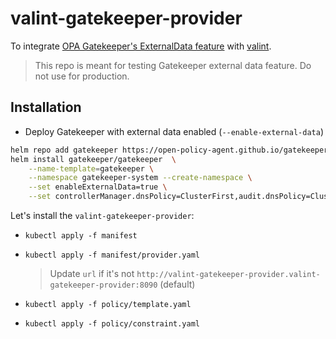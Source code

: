 # valint-gatekeeper-provider
To integrate [OPA Gatekeeper's ExternalData feature](https://open-policy-agent.github.io/gatekeeper/website/docs/externaldata) with [valint](https://github.com/scribe-security/valint).

> This repo is meant for testing Gatekeeper external data feature. Do not use for production.

## Installation

- Deploy Gatekeeper with external data enabled (`--enable-external-data`)
```sh
helm repo add gatekeeper https://open-policy-agent.github.io/gatekeeper/charts
helm install gatekeeper/gatekeeper  \
    --name-template=gatekeeper \
    --namespace gatekeeper-system --create-namespace \
    --set enableExternalData=true \
    --set controllerManager.dnsPolicy=ClusterFirst,audit.dnsPolicy=ClusterFirst
```

Let's install the `valint-gatekeeper-provider`:

- `kubectl apply -f manifest`

- `kubectl apply -f manifest/provider.yaml`
  > Update `url` if it's not `http://valint-gatekeeper-provider.valint-gatekeeper-provider:8090` (default)

- `kubectl apply -f policy/template.yaml`

- `kubectl apply -f policy/constraint.yaml`

